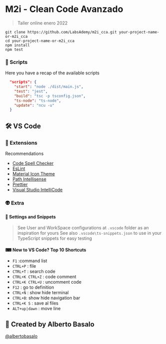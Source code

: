 # M2i - Clean Code Avanzado

> Taller online enero 2022

```terminal
git clone https://github.com/LabsAdemy/m2i_cca.git your-project-name-or-m2i_cca
cd your-project-name-or-m2i_cca
npm install
npm test
```

### 🤖 Scripts

Here you have a recap of the available scripts

```json
  "scripts": {
    "start": "node ./dist/main.js",
    "test": "jest",
    "build": "tsc -p tsconfig.json",
    "ts-node": "ts-node",
    "update": "ncu -u"
  }
```

## 🛠 VS Code

### 🧩 Extensions

Recommendations

- [Code Spell Checker](https://marketplace.visualstudio.com/items?itemName=streetsidesoftware.code-spell-checker)
- [EsLint](https://marketplace.visualstudio.com/items?itemName=dbaeumer.vscode-eslint)
- [Material Icon Theme](https://marketplace.visualstudio.com/items?itemName=PKief.material-icon-theme)
- [Path Intellisense](https://marketplace.visualstudio.com/items?itemName=christian-kohler.path-intellisense)
- [Prettier](https://github.com/prettier/prettier-vscode)
- [Visual Studio IntelliCode](https://marketplace.visualstudio.com/items?itemName=VisualStudioExptTeam.vscodeintellicode)

### 👽 Extra

#### 🔧 Settings and Snippets

> See User and WorkSpace configurations at `.vscode` folder as an inspiration for yours
> See also `.vscode\ts-snippets.json` to use in your TypeScript snippets for easy testing

#### ⌨ New to VS Code? Top 10 Shortcuts

- `F1` :command list
- `CTRL+P` : file
- `CTRL+T` : search code
- `CTRL+K CTRL+Z` : code comment
- `CTRL+K CTRL+U` : uncomment code
- `F12` : go to definition
- `CTRL+Ñ` : show hide terminal
- `CTRL+B`: show hide navigation bar
- `CTRL+K S` : save al files
- `ALT+up|dawn` : move line

## 👨 Created by Alberto Basalo

[@albertobasalo](https://twitter.com/albertobasalo)

